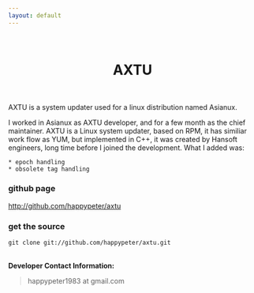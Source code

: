 ```yaml
---
layout: default
---
```

<br />
<h1 style="text-align:center">AXTU</h1>
<br />

AXTU is a system updater used for a linux distribution named Asianux.

I worked in Asianux as AXTU developer, and for a few month as the chief
maintainer. AXTU is a Linux system updater, based on RPM, it has similiar work
flow as YUM, but implemented in C++, it was created by Hansoft engineers, long
time before I joined the development. What I added was:

    * epoch handling
    * obsolete tag handling

### github page

<http://github.com/happypeter/axtu>

### get the source

    git clone git://github.com/happypeter/axtu.git

<p><br /><b>Developer Contact Information:</b></p>

<blockquote>
<p>
happypeter1983 at gmail.com
</p>
</blockquote>
